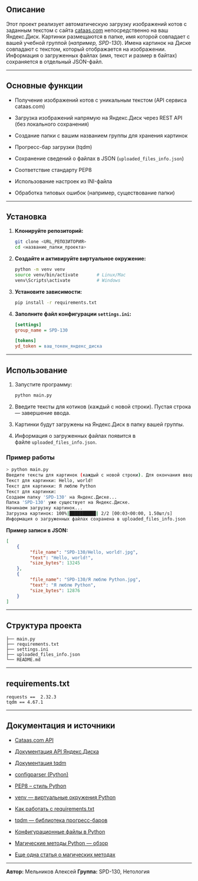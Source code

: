 Описание
--------

Этот проект реализует автоматическую загрузку изображений котов с заданным текстом с сайта [cataas.com](https://cataas.com/) непосредственно на ваш Яндекс.Диск. Картинки размещаются в папке, имя которой совпадает с вашей учебной группой (_например, SPD-130_). Имена картинок на Диске совпадают с текстом, который отображается на изображении. Информация о загруженных файлах (имя, текст и размер в байтах) сохраняется в отдельный JSON-файл.

---

## Основные функции

* Получение изображений котов с уникальным текстом (API сервиса cataas.com)

* Загрузка изображений напрямую на Яндекс.Диск через REST API (без локального сохранения)

* Создание папки с вашим названием группы для хранения картинок

* Прогресс-бар загрузки (tqdm)

* Сохранение сведений о файлах в JSON (`uploaded_files_info.json`)

* Соответствие стандарту PEP8

* Использование настроек из INI-файла

* Обработка типовых ошибок (например, существование папки)

---

Установка
---------

1. **Клонируйте репозиторий:**
   
   ```bash
   git clone <URL_РЕПОЗИТОРИЯ> 
   cd <название_папки_проекта>
   ```

2. **Создайте и активируйте виртуальное окружение:**
   
   ```bash
   python -m venv venv 
   source venv/bin/activate       # Linux/Mac 
   venv\Scripts\activate          # Windows
   ```

3. **Установите зависимости:**
   
   ```bash
   pip install -r requirements.txt
   ```

4. **Заполните файл конфигурации `settings.ini`:**
   
   ```ini
   [settings]
   group_name = SPD-130 
   
   [tokens]
   yd_token = ваш_токен_яндекс_диска
   ```

---

Использование
-------------

1. Запустите программу:
   
   ```bash
   python main.py
   ```

2. Введите тексты для котиков (каждый с новой строки). Пустая строка — завершение ввода.

3. Картинки будут загружены на Яндекс.Диск в папку вашей группы.

4. Информация о загруженных файлах появится в файле `uploaded_files_info.json`.

### Пример работы

```bash
> python main.py
Введите тексты для картинок (каждый с новой строки). Для окончания ввода оставьте пустую строку.
Текст для картинки: Hello, world!
Текст для картинки: Я люблю Python
Текст для картинки:
Создаем папку 'SPD-130' на Яндекс.Диске...
Папка 'SPD-130' уже существует на Яндекс.Диске.
Начинаем загрузку картинок...
Загрузка картинок: 100%|██████████| 2/2 [00:03<00:00, 1.50шт/s]
Информация о загруженных файлах сохранена в uploaded_files_info.json
```

**Пример записи в JSON:**

```json
[ 
    {
         "file_name": "SPD-130/Hello, world!.jpg",
         "text": "Hello, world!",
         "size_bytes": 13245 
    }, 
    {
         "file_name": "SPD-130/Я люблю Python.jpg",
         "text": "Я люблю Python",
         "size_bytes": 12876
    }
]
```

-----------------

## Структура проекта

```
├── main.py
├── requirements.txt
├── settings.ini
├── uploaded_files_info.json
└── README.md
```

----------------

requirements.txt
----------------

```text
requests ==  2.32.3
tqdm == 4.67.1
```

---

Документация и источники
------------------------

* [Cataas.com API](https://cataas.com/doc.html)

* [Документация API Яндекс.Диска](https://yandex.ru/dev/disk//)

* [Документация tqdm](https://tqdm.github.io/)

* [configparser (Python)](https://docs.python.org/3/library/configparser.html)

* [PEP8 – стиль Python](https://peps.python.org/pep-0008/)

* [venv — виртуальные окружения Python](https://docs-python.ru/standart-library/modul-venv-python/) 

* [Как работать с requirements.txt](https://teletype.in/@pythontalk/requirements) 

* [tqdm — библиотека прогресс-баров](https://teletype.in/@pythontalk/tqdm_progressbars) 

* [Конфигурационные файлы в Python](https://habr.com/ru/articles/485236/) 

* [Магические методы Python — обзор](https://tproger.ru/articles/gajd-po-magicheskim-metodam-v-python) 

* [Еще одна статья о магических методах](https://habr.com/ru/articles/186608/)

* * *

**Автор:**  Мельников Алексей
**Группа:** SPD-130, Нетология  
